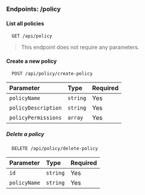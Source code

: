 ### Endpoints: /policy

#### List all policies

```http
  GET /api/policy
```

> This endpoint does not require any parameters.

#### Create a new policy

```http
  POST /api/policy/create-policy
```

| Parameter | Type     | Required |
| :-------- | :------- | :------- |
| `policyName` | `string` | Yes |
| `policyDescription` | `string` | Yes |
| `policyPermissions` | `array` | Yes |

##### Delete a policy

```http
  DELETE /api/policy/delete-policy
```

| Parameter | Type     | Required |
| :-------- | :------- | :------- |
| `id` | `string` | Yes |
| `policyName` | `string` | Yes |